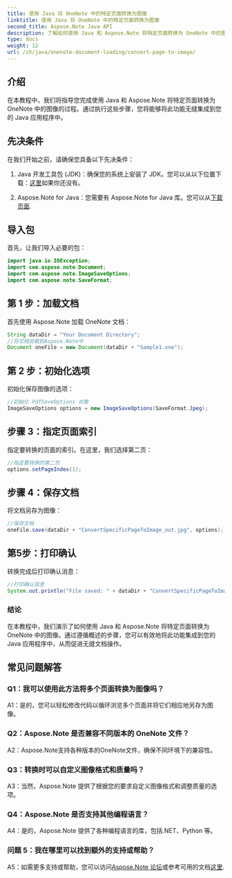 ```yaml
---
title: 使用 Java 将 OneNote 中的特定页面转换为图像
linktitle: 使用 Java 将 OneNote 中的特定页面转换为图像
second_title: Aspose.Note Java API
description: 了解如何使用 Java 和 Aspose.Note 将特定页面转换为 OneNote 中的图像。请按照我们的分步指南进行无缝集成。
type: docs
weight: 12
url: /zh/java/onenote-document-loading/convert-page-to-image/
---
```

## 介绍

在本教程中，我们将指导您完成使用 Java 和 Aspose.Note 将特定页面转换为 OneNote 中的图像的过程。通过执行这些步骤，您将能够将此功能无缝集成到您的 Java 应用程序中。

## 先决条件

在我们开始之前，请确保您具备以下先决条件：

1.  Java 开发工具包 (JDK)：确保您的系统上安装了 JDK。您可以从以下位置下载：[这里](https://www.oracle.com/java/technologies/javase-jdk11-downloads.html)如果你还没有。

2.  Aspose.Note for Java：您需要有 Aspose.Note for Java 库。您可以从[下载页面](https://releases.aspose.com/note/java/).

## 导入包

首先，让我们导入必要的包：

```java
import java.io.IOException;
import com.aspose.note.Document;
import com.aspose.note.ImageSaveOptions;
import com.aspose.note.SaveFormat;
```

## 第 1 步：加载文档

首先使用 Aspose.Note 加载 OneNote 文档：

```java
String dataDir = "Your Document Directory";
//将文档加载到Aspose.Note中
Document oneFile = new Document(dataDir + "Sample1.one");
```

## 第 2 步：初始化选项

初始化保存图像的选项：

```java
//初始化 PdfSaveOptions 对象
ImageSaveOptions options = new ImageSaveOptions(SaveFormat.Jpeg);
```

## 步骤 3：指定页面索引

指定要转换的页面的索引。在这里，我们选择第二页：

```java
//指定要转换的第二页
options.setPageIndex(1);
```

## 步骤 4：保存文档

将文档另存为图像：

```java
//保存文档
oneFile.save(dataDir + "ConvertSpecificPageToImage_out.jpg", options);
```

## 第5步：打印确认

转换完成后打印确认消息：

```java
//打印确认信息
System.out.println("File saved: " + dataDir + "ConvertSpecificPageToImage_out.jpg");
```

### 结论

在本教程中，我们演示了如何使用 Java 和 Aspose.Note 将特定页面转换为 OneNote 中的图像。通过遵循概述的步骤，您可以有效地将此功能集成到您的 Java 应用程序中，从而促进无缝文档操作。

## 常见问题解答

### Q1：我可以使用此方法将多个页面转换为图像吗？

A1：是的，您可以轻松修改代码以循环浏览多个页面并将它们相应地另存为图像。

### Q2：Aspose.Note 是否兼容不同版本的 OneNote 文件？

A2：Aspose.Note支持各种版本的OneNote文件，确保不同环境下的兼容性。

### Q3：转换时可以自定义图像格式和质量吗？

A3：当然，Aspose.Note 提供了根据您的要求自定义图像格式和调整质量的选项。

### Q4：Aspose.Note 是否支持其他编程语言？

A4：是的，Aspose.Note 提供了各种编程语言的库，包括.NET、Python 等。

### 问题 5：我在哪里可以找到额外的支持或帮助？

 A5：如需更多支持或帮助，您可以访问[Aspose.Note 论坛](https://forum.aspose.com/c/note/28)或参考可用的文档[这里](https://reference.aspose.com/note/java/).